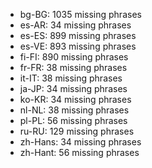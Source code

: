 - bg-BG: 1035 missing phrases
- es-AR: 34 missing phrases
- es-ES: 899 missing phrases
- es-VE: 893 missing phrases
- fi-FI: 890 missing phrases
- fr-FR: 38 missing phrases
- it-IT: 38 missing phrases
- ja-JP: 34 missing phrases
- ko-KR: 34 missing phrases
- nl-NL: 38 missing phrases
- pl-PL: 56 missing phrases
- ru-RU: 129 missing phrases
- zh-Hans: 34 missing phrases
- zh-Hant: 56 missing phrases

